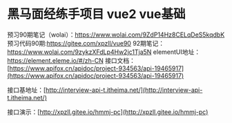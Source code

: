 # 黑马面经练手项目 vue2  vue基础
预习90期笔记（wolai）：https://www.wolai.com/9ZdP14Hz8CELqDeS5kqdbK
预习代码90期:https://gitee.com/xpzll/vue90
92期笔记：https://www.wolai.com/9zykzXFdLp4Hw2jc1Tja5N
elementUI地址：https://element.eleme.io/#/zh-CN
接口文档：[https://www.apifox.cn/apidoc/project-934563/api-19465917](https://www.apifox.cn/apidoc/project-934563/api-19465917)

接口基地址：[http://interview-api-t.itheima.net/](http://interview-api-t.itheima.net/)

接口演示：[http://xpzll.gitee.io/hmmj-pc](http://xpzll.gitee.io/hmmj-pc)
